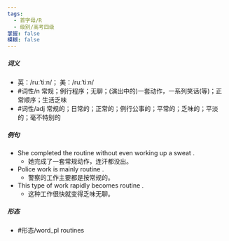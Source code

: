 ```yaml
---
tags:
  - 首字母/R
  - 级别/高考四级
掌握: false
模糊: false
---
```

##### 词义
- 英：/ruːˈtiːn/； 美：/ruːˈtiːn/
- #词性/n  常规；例行程序；无聊；(演出中的)一套动作，一系列笑话(等)；正常顺序；生活乏味
- #词性/adj  常规的；日常的；正常的；例行公事的；平常的；乏味的；平淡的；毫不特别的
##### 例句
- She completed the routine without even working up a sweat .
	- 她完成了一套常规动作，连汗都没出。
- Police work is mainly routine .
	- 警察的工作主要都是按常规的。
- This type of work rapidly becomes routine .
	- 这种工作很快就变得乏味无聊。
##### 形态
- #形态/word_pl routines
